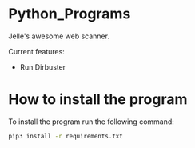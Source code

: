 # Python_Programs
Jelle's awesome web scanner.

Current features:
 - Run Dirbuster

# How to install the program
To install the program run the following command:

```bash
pip3 install -r requirements.txt
```